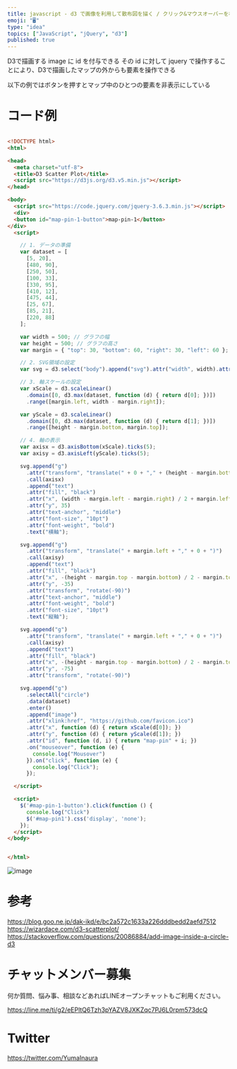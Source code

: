 ```yaml
---
title: javascript - d3 で画像を利用して散布図を描く / クリック&マウスオーバーを検知する / 画像にidをつけてjqueryで操
emoji: "🖥"
type: "idea"
topics: ["JavaScript", "jQuery", "d3"]
published: true
---
```


D3で描画する image に id を付与できる
その id に対して jquery で操作することにより、D3で描画したマップの外からも要素を操作できる

以下の例ではボタンを押すとマップ中のひとつの要素を非表示にしている

# コード例

```html

<!DOCTYPE html>
<html>

<head>
  <meta charset="utf-8">
  <title>D3 Scatter Plot</title>
  <script src="https://d3js.org/d3.v5.min.js"></script>
</head>

<body>
  <script src="https://code.jquery.com/jquery-3.6.3.min.js"></script>
  <div>
  <button id="map-pin-1-button">map-pin-1</button>
</div>
  <script>

    // 1. データの準備
    var dataset = [
      [5, 20],
      [480, 90],
      [250, 50],
      [100, 33],
      [330, 95],
      [410, 12],
      [475, 44],
      [25, 67],
      [85, 21],
      [220, 88]
    ];

    var width = 500; // グラフの幅
    var height = 500; // グラフの高さ
    var margin = { "top": 30, "bottom": 60, "right": 30, "left": 60 };

    // 2. SVG領域の設定
    var svg = d3.select("body").append("svg").attr("width", width).attr("height", height);

    // 3. 軸スケールの設定
    var xScale = d3.scaleLinear()
      .domain([0, d3.max(dataset, function (d) { return d[0]; })])
      .range([margin.left, width - margin.right]);

    var yScale = d3.scaleLinear()
      .domain([0, d3.max(dataset, function (d) { return d[1]; })])
      .range([height - margin.bottom, margin.top]);

    // 4. 軸の表示
    var axisx = d3.axisBottom(xScale).ticks(5);
    var axisy = d3.axisLeft(yScale).ticks(5);

    svg.append("g")
      .attr("transform", "translate(" + 0 + "," + (height - margin.bottom) + ")")
      .call(axisx)
      .append("text")
      .attr("fill", "black")
      .attr("x", (width - margin.left - margin.right) / 2 + margin.left)
      .attr("y", 35)
      .attr("text-anchor", "middle")
      .attr("font-size", "10pt")
      .attr("font-weight", "bold")
      .text("横軸");

    svg.append("g")
      .attr("transform", "translate(" + margin.left + "," + 0 + ")")
      .call(axisy)
      .append("text")
      .attr("fill", "black")
      .attr("x", -(height - margin.top - margin.bottom) / 2 - margin.top)
      .attr("y", -35)
      .attr("transform", "rotate(-90)")
      .attr("text-anchor", "middle")
      .attr("font-weight", "bold")
      .attr("font-size", "10pt")
      .text("縦軸");

    svg.append("g")
      .attr("transform", "translate(" + margin.left + "," + 0 + ")")
      .call(axisy)
      .append("text")
      .attr("fill", "black")
      .attr("x", -(height - margin.top - margin.bottom) / 2 - margin.top)
      .attr("y", -75)
      .attr("transform", "rotate(-90)")

    svg.append("g")
      .selectAll("circle")
      .data(dataset)
      .enter()
      .append("image")
      .attr("xlink:href", "https://github.com/favicon.ico")
      .attr("x", function (d) { return xScale(d[0]); })
      .attr("y", function (d) { return yScale(d[1]); })
      .attr("id", function (d, i) { return "map-pin" + i; })
      .on("mouseover", function (e) {
        console.log("Mousover")
      }).on("click", function (e) {
        console.log("Click");
      });

  </script>

  <script>
    $('#map-pin-1-button').click(function () {
      console.log("Click")
      $('#map-pin1').css('display', 'none');
    });
  </script>
</body>


</html>
```

![image](https://user-images.githubusercontent.com/13635059/220264821-96591264-f67d-49d5-9cf8-6b730d0a9851.png)

# 参考

https://blog.goo.ne.jp/dak-ikd/e/bc2a572c1633a226dddbedd2aefd7512 
https://wizardace.com/d3-scatterplot/ 
https://stackoverflow.com/questions/20086884/add-image-inside-a-circle-d3 


# チャットメンバー募集


何か質問、悩み事、相談などあればLINEオープンチャットもご利用ください。

https://line.me/ti/g2/eEPltQ6Tzh3pYAZV8JXKZqc7PJ6L0rpm573dcQ


# Twitter

https://twitter.com/YumaInaura

